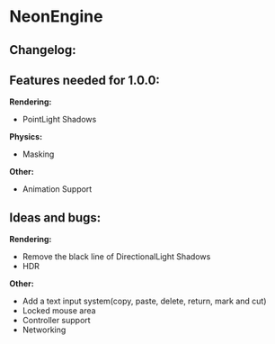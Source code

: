 # NeonEngine

## Changelog:


## Features needed for 1.0.0:

**Rendering:**
- PointLight Shadows

**Physics:**
- Masking

**Other:**
- Animation Support

## Ideas and bugs:

**Rendering:**
- Remove the black line of DirectionalLight Shadows
- HDR

**Other:**
- Add a text input system(copy, paste, delete, return, mark and cut)
- Locked mouse area
- Controller support
- Networking